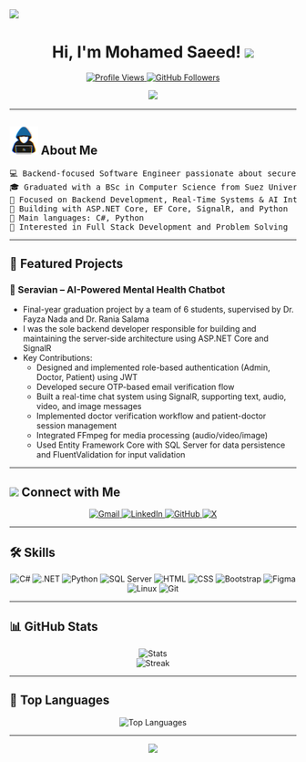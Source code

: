 <img src="https://user-images.githubusercontent.com/73097560/115834477-dbab4500-a447-11eb-908a-139a6edaec5c.gif">

<h1 align="center">
Hi, I'm Mohamed Saeed!
 <a href="https://github.com/mohamedsaeed138" target="_self">
  <img src="https://media.giphy.com/media/hvRJCLFzcasrR4ia7z/giphy.gif" width="30">
 </a>
</h1>

<p align="center">
 <a href="https://github.com/mohamedsaeed138">
  <img src="https://komarev.com/ghpvc/?username=mohamedsaeed138&label=Profile%20views&color=0e75b6&style=flat" alt="Profile Views" />
 </a>
 <a href="https://github.com/mohamedsaeed138">
  <img src="https://img.shields.io/github/followers/mohamedsaeed138?label=Followers" alt="GitHub Followers" />
 </a>
</p>

<p align="center">
 <a href="https://github.com/mohamedsaeed138">
  <img src="https://readme-typing-svg.herokuapp.com?lines=Software+Engineer;Backend+Developer;AI+Enthusiast;Always+learning+new+things&center=true&width=380&height=45">
 </a>
</p>

---

## <picture><img src="https://github.com/mohamedsaeed138/mohamedsaeed138/raw/main/about_me.gif" width="50px"></picture> **About Me**

<pre>
💻 Backend-focused Software Engineer passionate about secure and scalable systems
🎓 Graduated with a BSc in Computer Science from Suez University, Egypt (2025)
📝 Focused on Backend Development, Real-Time Systems & AI Integration
🌱 Building with ASP.NET Core, EF Core, SignalR, and Python
🌟 Main languages: C#, Python
🚀 Interested in Full Stack Development and Problem Solving
</pre>

---

## 🚀 Featured Projects

### 🧠 Seravian – AI-Powered Mental Health Chatbot

- Final-year graduation project by a team of 6 students, supervised by Dr. Fayza Nada and Dr. Rania Salama
- I was the sole backend developer responsible for building and maintaining the server-side architecture using ASP.NET Core and SignalR
- Key Contributions:
  - Designed and implemented role-based authentication (Admin, Doctor, Patient) using JWT
  - Developed secure OTP-based email verification flow
  - Built a real-time chat system using SignalR, supporting text, audio, video, and image messages
  - Implemented doctor verification workflow and patient-doctor session management
  - Integrated FFmpeg for media processing (audio/video/image)
  - Used Entity Framework Core with SQL Server for data persistence and FluentValidation for input validation

---

## <img src="https://media1.giphy.com/media/v1.Y2lkPTc5MGI3NjExaHZmMGhsY3VqM3YwdXU5b2R4eG9menFlZnpseDJmenV0bWo3YnN3MyZlcD12MV9pbnRlcm5hbF9naWZfYnlfaWQmY3Q9cw/23D8NR89IoZUC9jgsO/giphy.gif" width="30"> <b>Connect with Me</b>

<p align="center">
 <a href="mailto:mohamed.saeed.goda.13@gmail.com">
  <img src="https://img.shields.io/badge/gmail-%23EA4335.svg?style=flat&logo=gmail&logoColor=white" alt="Gmail"/>
 </a>
 <a href="https://www.linkedin.com/in/mohamed-saeed-goda/">
  <img src="https://img.shields.io/badge/linkedin-%230A66C2.svg?style=flat&logo=linkedin&logoColor=white" alt="LinkedIn"/>
 </a>
 <a href="https://github.com/mohamedsaeed138">
  <img src="https://img.shields.io/badge/github-%23181717.svg?style=flat&logo=github&color=634bff&logoColor=white" alt="GitHub"/>
 </a>
 <a href="https://x.com/Mohamed45377600">
  <img src="https://img.shields.io/badge/X-%23000000.svg?logo=X&logoColor=white" alt="X"/>
 </a>
</p>

---

## 🛠️ Skills

<p align="center">
  <img alt="C#" src="https://img.shields.io/badge/C%23-%23239120.svg?&logo=c-sharp&logoColor=white">
  <img alt=".NET" src="https://img.shields.io/badge/.NET-512BD4?style=flat&logo=.net&logoColor=white">
  <img alt="Python" src="https://img.shields.io/badge/Python-3670A0?logo=python&logoColor=ffdd54&color=376e9e">
  <img alt="SQL Server" src="https://img.shields.io/badge/Microsoft_SQL_Server-%23150458.svg?logo=microsoft-sql-server&logoColor=white&color=c63331">
  <img alt="HTML" src="https://img.shields.io/badge/HTML5-E34F26?style=flat&logo=html5&logoColor=white">
  <img alt="CSS" src="https://img.shields.io/badge/CSS3-1572B6?style=flat&logo=css3&logoColor=white">
  <img alt="Bootstrap" src="https://img.shields.io/badge/Bootstrap-%23563D7C.svg?logo=bootstrap&logoColor=white">
  <img alt="Figma" src="https://img.shields.io/badge/Figma-%23F24E1E.svg?logo=figma&logoColor=white">
  <img alt="Linux" src="https://img.shields.io/badge/Linux-FCC624?style=flat&logo=linux&logoColor=black">
  <img alt="Git" src="https://img.shields.io/badge/Git-%23F05033.svg?logo=git&logoColor=white">
</p>

---

## 📊 GitHub Stats

<p align="center">
 <img src="https://github-readme-stats.vercel.app/api?username=mohamedsaeed138&theme=algolia&show_icons=true" alt="Stats">
 <br/>
 <img src="https://streak-stats.demolab.com?user=mohamedsaeed138&theme=algolia" alt="Streak">
</p>

---

## 🧠 Top Languages

<p align="center">
 <img src="https://github-readme-stats.vercel.app/api/top-langs/?username=mohamedsaeed138&theme=algolia&layout=compact&langs_count=8" alt="Top Languages">
</p>

---

<p align="center">
 <img src="https://user-images.githubusercontent.com/73097560/115834477-dbab4500-a447-11eb-908a-139a6edaec5c.gif">
</p>
